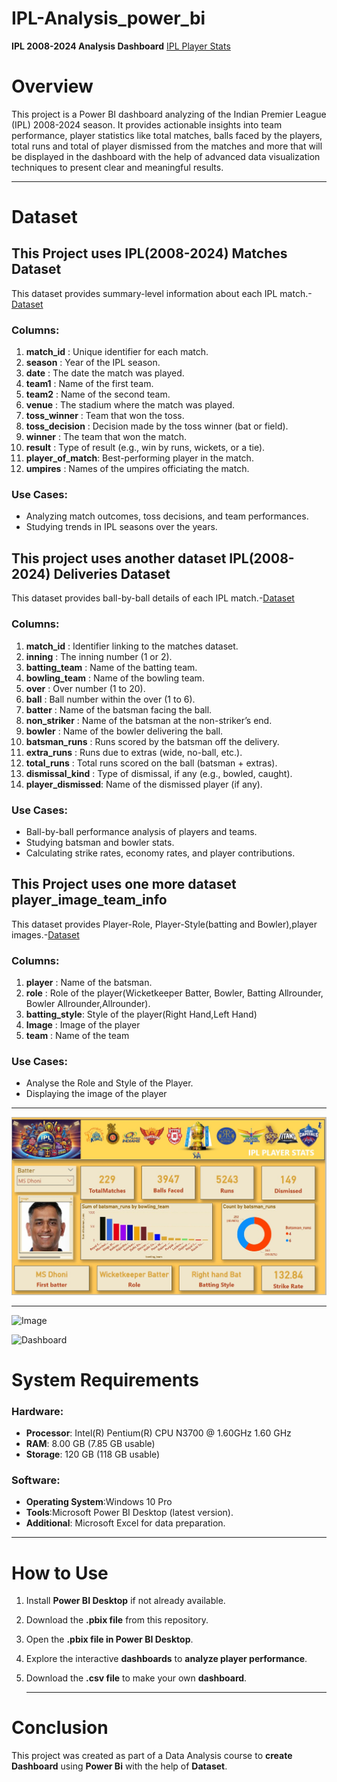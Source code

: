 # IPL-Analysis_power_bi
  **IPL 2008-2024 Analysis Dashboard**  [IPL Player Stats](https://github.com/AMRrah/IPL-Analysis_power_bi/blob/main/IPL%20Analysis%202008-2024.pbix) 
 # Overview 
 This project is a Power BI dashboard analyzing of the Indian Premier League (IPL) 2008-2024 season. It provides actionable insights into team performance, player statistics like total matches, balls faced by the players, total runs and total of player dismissed from the matches and more that will be displayed in the dashboard with the help of advanced data visualization techniques to present clear and meaningful results.
<hr>

 # Dataset
 ## This Project uses IPL(2008-2024) Matches Dataset
   This dataset provides summary-level information about each IPL match.-[Dataset](https://github.com/AMRrah/IPL-Analysis_power_bi/blob/main/matches.csv)
 ### Columns:   
 1. **match_id**       : Unique identifier for each match.
 2. **season**         : Year of the IPL season.
 3. **date**           : The date the match was played.
 4. **team1**          : Name of the first team.
 5. **team2**          : Name of the second team.
 6. **venue**          : The stadium where the match was played.
 7. **toss_winner**    : Team that won the toss.
 8. **toss_decision**  : Decision made by the toss winner (bat or field).
 9. **winner**         : The team that won the match.
10. **result**         : Type of result (e.g., win by runs, wickets, or a tie).
11. **player_of_match**: Best-performing player in the match.
12. **umpires**        : Names of the umpires officiating the match.  

### Use Cases:
 - Analyzing match outcomes, toss decisions, and team performances.
 - Studying trends in IPL seasons over the years.

## This project uses another dataset IPL(2008-2024) Deliveries Dataset
   This dataset provides ball-by-ball details of each IPL match.-[Dataset](https://github.com/AMRrah/IPL-Analysis_power_bi/blob/main/deliveries.csv)

### Columns:
 1. **match_id**        : Identifier linking to the matches dataset.
 2. **inning**          : The inning number (1 or 2).
 3. **batting_team**    : Name of the batting team.
 4. **bowling_team**    : Name of the bowling team.
 5. **over**            : Over number (1 to 20).
 6. **ball**            : Ball number within the over (1 to 6).
 7. **batter**          : Name of the batsman facing the ball.
 8. **non_striker**     : Name of the batsman at the non-striker’s end.
 9. **bowler**          : Name of the bowler delivering the ball.
10. **batsman_runs**    : Runs scored by the batsman off the delivery.
11. **extra_runs**      : Runs due to extras (wide, no-ball, etc.).
12. **total_runs**      : Total runs scored on the ball (batsman + extras).
13. **dismissal_kind**  : Type of dismissal, if any (e.g., bowled, caught).
14. **player_dismissed**: Name of the dismissed player (if any).

### Use Cases:
 - Ball-by-ball performance analysis of players and teams.
 - Studying batsman and bowler stats.
 - Calculating strike rates, economy rates, and player contributions.

## This Project uses one more dataset player_image_team_info
   This dataset provides Player-Role, Player-Style(batting and Bowler),player images.-[Dataset](https://github.com/AMRrah/IPL-Analysis_power_bi/blob/main/player_image_team_info.csv)

### Columns:
1. **player**       : Name of the batsman.
2. **role**         : Role of the player(Wicketkeeper Batter, Bowler, Batting Allrounder, Bowler Allrounder,Allrounder). 
3. **batting_style**: Style of the player(Right Hand,Left Hand)
4. **Image**        : Image of the player
5. **team**         : Name of the team

### Use Cases:
 - Analyse the Role and Style of the Player.
 - Displaying the image of the player
   
<hr>

![Dashboard](https://github.com/AMRrah/IPL-Analysis_power_bi/blob/main/ipl%20power%20bi%20ss.jpg)
<hr>

![Image](https://github.com/user-attachments/assets/6363e2f9-309c-4eee-997e-e00a259ec696)

![Dashboard](https://github.com/user-attachments/assets/53830b24-bad8-4882-aefe-6a1db595377a)



# System Requirements

### Hardware:
   - **Processor**: Intel(R) Pentium(R) CPU  N3700  @ 1.60GHz   1.60 GHz
   - **RAM**: 8.00 GB (7.85 GB usable)
   - **Storage**: 120 GB (118 GB usable)

### Software:
   - **Operating System**:Windows 10 Pro
   - **Tools**:Microsoft Power BI Desktop (latest version).
   - **Additional**: Microsoft Excel for data preparation.

<hr>

# How to Use

1. Install **Power BI Desktop** if not already available.
2. Download the **.pbix file** from this repository.
3. Open the **.pbix file in Power BI Desktop**.
4. Explore the interactive **dashboards** to **analyze player performance**.
5. Download the **.csv file** to make your own **dashboard**.

   <hr>

# Conclusion

This project was created as part of a Data Analysis course to **create Dashboard** using **Power Bi** with the help of **Dataset**.
